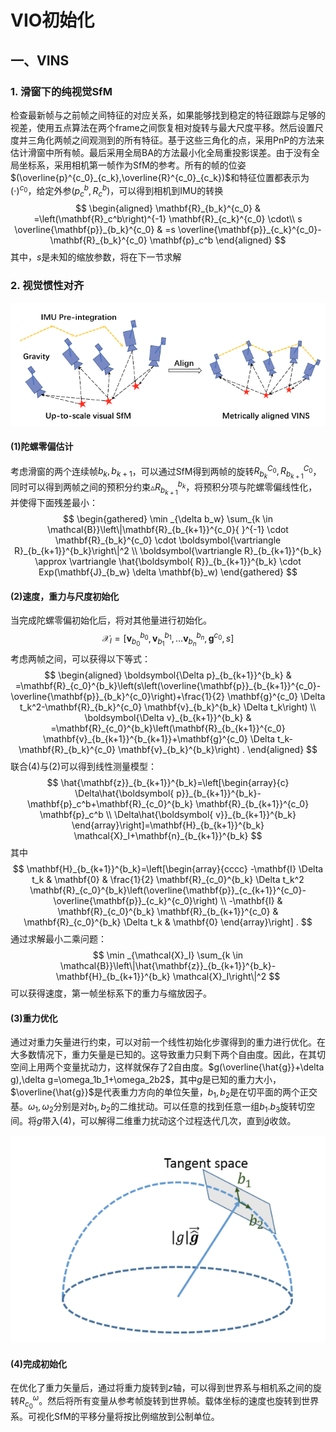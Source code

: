 # VIO初始化

## 一、VINS

### 1. 滑窗下的纯视觉SfM

检查最新帧与之前帧之间特征的对应关系，如果能够找到稳定的特征跟踪与足够的视差，使用五点算法在两个frame之间恢复相对旋转与最大尺度平移。然后设置尺度并三角化两帧之间观测到的所有特征。基于这些三角化的点，采用PnP的方法来估计滑窗中所有帧。最后采用全局BA的方法最小化全局重投影误差。由于没有全局坐标系，采用相机第一帧作为SfM的参考。所有的帧的位姿$(\overline{p}^{c_0}_{c_k},\overline{R}^{c_0}_{c_k})$和特征位置都表示为$(\cdot)^{c_0}$，给定外参$(p^b_c,R^b_c)$，可以得到相机到IMU的转换
$$
\begin{aligned}
\mathbf{R}_{b_k}^{c_0} & =\left(\mathbf{R}_c^b\right)^{-1} \mathbf{R}_{c_k}^{c_0} \cdot\\
s \overline{\mathbf{p}}_{b_k}^{c_0} & =s \overline{\mathbf{p}}_{c_k}^{c_0}-\mathbf{R}_{b_k}^{c_0} \mathbf{p}_c^b
\end{aligned}
$$
其中，$s$是未知的缩放参数，将在下一节求解

### 2. 视觉惯性对齐

![](./picture/1.png)

#### (1)陀螺零偏估计

考虑滑窗的两个连续帧$b_k,b_{k+1}$，可以通过SfM得到两帧的旋转$R^{C_0}_{b_k},R^{C_0}_{b_{k+1}}$，同时可以得到两帧之间的预积分约束$\vartriangle R^{b_k}_{b_{k+1}}$，将预积分项与陀螺零偏线性化，并使得下面残差最小：
$$
\begin{gathered}
\min _{\delta b_w} \sum_{k \in \mathcal{B}}\left\|\mathbf{R}_{b_{k+1}}^{c_0}{ }^{-1} \cdot \mathbf{R}_{b_k}^{c_0} \cdot \boldsymbol{\vartriangle R}_{b_{k+1}}^{b_k}\right\|^2 \\
\boldsymbol{\vartriangle R}_{b_{k+1}}^{b_k} \approx \vartriangle \hat{\boldsymbol{ R}}_{b_{k+1}}^{b_k} \cdot 
Exp(\mathbf{J}_{b_w} \delta \mathbf{b}_w)
\end{gathered}
$$

#### (2)速度，重力与尺度初始化

当完成陀螺零偏初始化后，将对其他量进行初始化。
$$
\mathcal{X}_I=\left[\mathbf{v}_{b_0}^{b_0}, \mathbf{v}_{b_1}^{b_1}, \ldots \mathbf{v}_{b_n}^{b_n}, \mathbf{g}^{c_0}, s\right]
$$
考虑两帧之间，可以获得以下等式：
$$
\begin{aligned}
\boldsymbol{\Delta p}_{b_{k+1}}^{b_k} & =\mathbf{R}_{c_0}^{b_k}\left(s\left(\overline{\mathbf{p}}_{b_{k+1}}^{c_0}-\overline{\mathbf{p}}_{b_k}^{c_0}\right)+\frac{1}{2} \mathbf{g}^{c_0} \Delta t_k^2-\mathbf{R}_{b_k}^{c_0} \mathbf{v}_{b_k}^{b_k} \Delta t_k\right) \\
\boldsymbol{\Delta v}_{b_{k+1}}^{b_k} & =\mathbf{R}_{c_0}^{b_k}\left(\mathbf{R}_{b_{k+1}}^{c_0} \mathbf{v}_{b_{k+1}}^{b_{k+1}}+\mathbf{g}^{c_0} \Delta t_k-\mathbf{R}_{b_k}^{c_0} \mathbf{v}_{b_k}^{b_k}\right) .
\end{aligned}
$$
联合(4)与(2)可以得到线性测量模型：
$$
\hat{\mathbf{z}}_{b_{k+1}}^{b_k}=\left[\begin{array}{c}
\Delta\hat{\boldsymbol{ p}}_{b_{k+1}}^{b_k}-\mathbf{p}_c^b+\mathbf{R}_{c_0}^{b_k} \mathbf{R}_{b_{k+1}}^{c_0} \mathbf{p}_c^b \\
\Delta\hat{\boldsymbol{ v}}_{b_{k+1}}^{b_k}
\end{array}\right]=\mathbf{H}_{b_{k+1}}^{b_k} \mathcal{X}_I+\mathbf{n}_{b_{k+1}}^{b_k}
$$
其中
$$
\mathbf{H}_{b_{k+1}}^{b_k}=\left[\begin{array}{cccc}
-\mathbf{I} \Delta t_k & \mathbf{0} & \frac{1}{2} \mathbf{R}_{c_0}^{b_k} \Delta t_k^2 \mathbf{R}_{c_0}^{b_k}\left(\overline{\mathbf{p}}_{c_{k+1}}^{c_0}-\overline{\mathbf{p}}_{c_k}^{c_0}\right) \\
-\mathbf{I} & \mathbf{R}_{c_0}^{b_k} \mathbf{R}_{b_{k+1}}^{c_0} & \mathbf{R}_{c_0}^{b_k} \Delta t_k & \mathbf{0}
\end{array}\right] .
$$
通过求解最小二乘问题：
$$
\min _{\mathcal{X}_I} \sum_{k \in \mathcal{B}}\left\|\hat{\mathbf{z}}_{b_{k+1}}^{b_k}-\mathbf{H}_{b_{k+1}}^{b_k} \mathcal{X}_I\right\|^2
$$
可以获得速度，第一帧坐标系下的重力与缩放因子。

#### (3)重力优化

通过对重力矢量进行约束，可以对前一个线性初始化步骤得到的重力进行优化。在大多数情况下，重力矢量是已知的。这导致重力只剩下两个自由度。因此，在其切空间上用两个变量扰动力，这样就保存了2自由度。$g(\overline{\hat{g}}+\delta g),\delta g=\omega_1b_1+\omega_2b2$，其中$g$是已知的重力大小，$\overline{\hat{g}}$是代表重力方向的单位矢量，$b_1,b_2$是在切平面的两个正交基。$\omega_1,\omega_2$分别是对$b_1,b_2$的二维扰动。可以任意的找到任意一组$b_1.b_3$旋转切空间。将$g$带入(4)，可以解得二维重力扰动这个过程迭代几次，直到$\hat{g}$收敛。

![](./picture/2.png)

#### (4)完成初始化

在优化了重力矢量后，通过将重力旋转到$z$轴，可以得到世界系与相机系之间的旋转$R^\omega_{c_0}$。然后将所有变量从参考帧旋转到世界帧。载体坐标的速度也旋转到世界系。可视化SfM的平移分量将按比例缩放到公制单位。